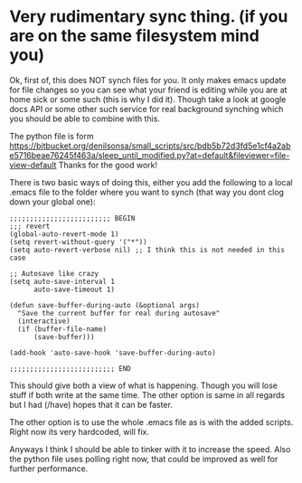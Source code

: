 # Very rudimentary sync thing. (if you are on the same filesystem mind you)

Ok, first of, this does NOT synch files for you. It only makes emacs update for file changes so you can see what your friend is editing while you are at home sick or some such (this is why I did it). Though take a look at google docs API or some other such service for real background synching which you should be able to combine with this.

The python file is form https://bitbucket.org/denilsonsa/small_scripts/src/bdb5b72d3fd5e1cf4a2abe5716beae76245f463a/sleep_until_modified.py?at=default&fileviewer=file-view-default
Thanks for the good work!


There is two basic ways of doing this, either you add the following to a local .emacs file to the folder where you want to synch (that way you dont clog down your global one):

    ;;;;;;;;;;;;;;;;;;;;;;;;; BEGIN
    ;;; revert
    (global-auto-revert-mode 1)
    (setq revert-without-query '("*"))
    (setq auto-revert-verbose nil) ;; I think this is not needed in this case
    
    ;; Autosave like crazy 
    (setq auto-save-interval 1
          auto-save-timeout 1)
    
    (defun save-buffer-during-auto (&optional args)
      "Save the current buffer for real during autosave"
      (interactive)
      (if (buffer-file-name)
          (save-buffer)))
    
    (add-hook 'auto-save-hook 'save-buffer-during-auto)
    
    ;;;;;;;;;;;;;;;;;;;;;;;;;; END
    
This should give both a view of what is happening. Though you will lose stuff if both write at the same time. The other option is same in all regards but I had (/have) hopes that it can be faster.

The other option is to use the whole .emacs file as is with the added scripts. Right now its very hardcoded, will fix.

Anyways I think I should be able to tinker with it to increase the speed. Also the python file uses polling right now, that could be improved as well for further performance.